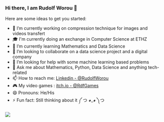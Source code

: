 ### Hi there, I am Rudolf Worou 👋

<!--
**RudolfWorou/RudolfWorou** is a ✨ _special_ ✨ repository because its `README.md` (this file) appears on your GitHub profile.
-->
Here are some ideas to get you started:

- 🔭 I’m currently working on compression technique for images and videos transfert
- 🎓 I'm currently doing an exchange in Computer Science at ETHZ
- 🌱 I’m currently learning Mathematics and Data Science 
- 👯 I’m looking to collaborate on a data science project and a digital company
- 🤔 I’m looking for help with some machine learning based problems
- 💬 Ask me about Mathematics, Python, Data Science and anything tech-related 
- 📫 How to reach me: [Linkedin - @RudolfWorou](https://www.linkedin.com/in/rudolf-worou-47a42719a/)
- 🎮 My video games : [itch.io - @RdfGames](https://rdfgames.itch.io/)
- 😄 Pronouns: He/His
- ⚡ Fun fact: Still thinking about it ༼ つ ◕_◕ ༽つ

 
<img src = "https://github-readme-stats.vercel.app/api?username=rudolfworou&&show_icons=true&title_color=ffffff&icon_color=bb2acf&text_color=daf7dc&bg_color=151515">

